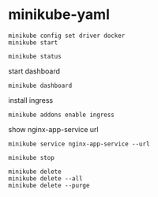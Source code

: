 # minikube-yaml

```
minikube config set driver docker
minikube start
```

```
minikube status
```

start dashboard
```
minikube dashboard
```

install ingress
```
minikube addons enable ingress
```



show nginx-app-service url
```
minikube service nginx-app-service --url
```


```
minikube stop
```


```
minikube delete
minikube delete --all
minikube delete --purge
```


